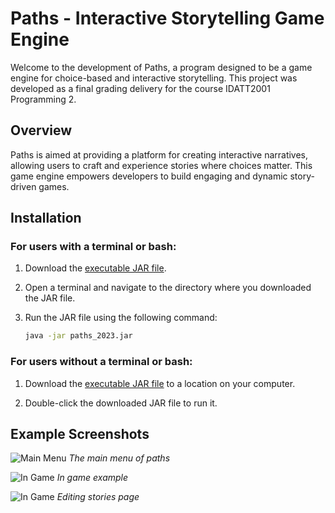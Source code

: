 # Paths - Interactive Storytelling Game Engine
Welcome to the development of Paths, a program designed to be a game engine for choice-based and interactive storytelling.
This project was developed as a final grading delivery for the course IDATT2001 Programming 2.

## Overview
Paths is aimed at providing a platform for creating interactive narratives, allowing users to craft and experience stories where choices matter. This game engine empowers developers to build engaging and dynamic story-driven games.

## Installation

### For users with a terminal or bash:

1. Download the [executable JAR file](https://github.com/jensmjahle/paths/blob/main/Paths_2023.jar).

2. Open a terminal and navigate to the directory where you downloaded the JAR file.

3. Run the JAR file using the following command:

   ```bash
   java -jar paths_2023.jar

### For users without a terminal or bash:

1. Download the [executable JAR file](https://github.com/jensmjahle/paths/blob/main/Paths_2023.jar) to a location on your computer.

2. Double-click the downloaded JAR file to run it.


## Example Screenshots

![Main Menu](https://github.com/jensmjahle/paths/blob/main/screenshots/mainmenu.png)
*The main menu of paths*

![In Game](https://github.com/jensmjahle/paths/blob/main/screenshots/ingame.png)
*In game example*

![In Game](https://github.com/jensmjahle/paths/blob/main/screenshots/editstory.png)
*Editing stories page*

